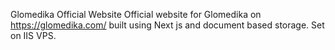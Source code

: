 Glomedika Official Website
Official website for Glomedika on https://glomedika.com/ built using Next js and document based storage. Set on IIS VPS.
